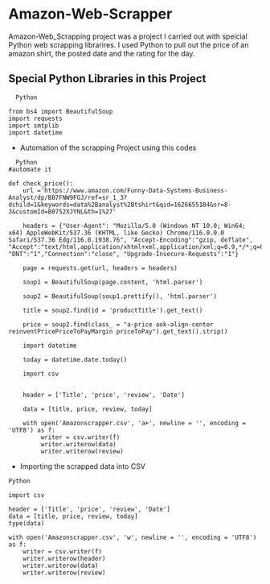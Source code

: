 # Amazon-Web-Scrapper

Amazon-Web_Scrapping project was a project I carried out with speicial Python web scrapping librarires.
I used Python to pull out the price of an amazon shirt, the posted date and the rating for the day.

## Special Python Libraries in this Project

```
  Python

from bs4 import BeautifulSoup
import requests
import smtplib
import datetime

   ```

- Automation of the scrapping Project using this codes



```
  Python
#automate it

def check_price():
    url ='https://www.amazon.com/Funny-Data-Systems-Business-Analyst/dp/B07FNW9FGJ/ref=sr_1_3?dchild=1&keywords=data%2Banalyst%2Btshirt&qid=1626655184&sr=8-3&customId=B0752XJYNL&th=1%27'

    headers = {"User-Agent": "Mozilla/5.0 (Windows NT 10.0; Win64; x64) AppleWebKit/537.36 (KHTML, like Gecko) Chrome/116.0.0.0 Safari/537.36 Edg/116.0.1938.76", "Accept-Encoding":"gzip, deflate", "Accept":"text/html,application/xhtml+xml,application/xml;q=0.9,*/*;q=0.8", "DNT":"1","Connection":"close", "Upgrade-Insecure-Requests":"1"}
    
    page = requests.get(url, headers = headers)

    soup1 = BeautifulSoup(page.content, 'html.parser')

    soup2 = BeautifulSoup(soup1.prettify(), 'html.parser')

    title = soup2.find(id = 'productTitle').get_text()

    price = soup2.find(class_ = "a-price aok-align-center reinventPricePriceToPayMargin priceToPay").get_text().strip()
    
    import datetime

    today = datetime.date.today() 
    
    import csv


    header = ['Title', 'price', 'review', 'Date']

    data = [title, price, review, today]
    
    with open('Amazonscrapper.csv', 'a+', newline = '', encoding = 'UTF8') as f:
         writer = csv.writer(f)
         writer.writerow(data)
         writer.writerow(review)
 ```

- Importing the scrapped data into CSV

```
Python

import csv

header = ['Title', 'price', 'review', 'Date']
data = [title, price, review, today]
type(data)

with open('Amazonscrapper.csv', 'w', newline = '', encoding = 'UTF8') as f:
    writer = csv.writer(f)
    writer.writerow(header)
    writer.writerow(data)
    writer.writerow(review)
```
